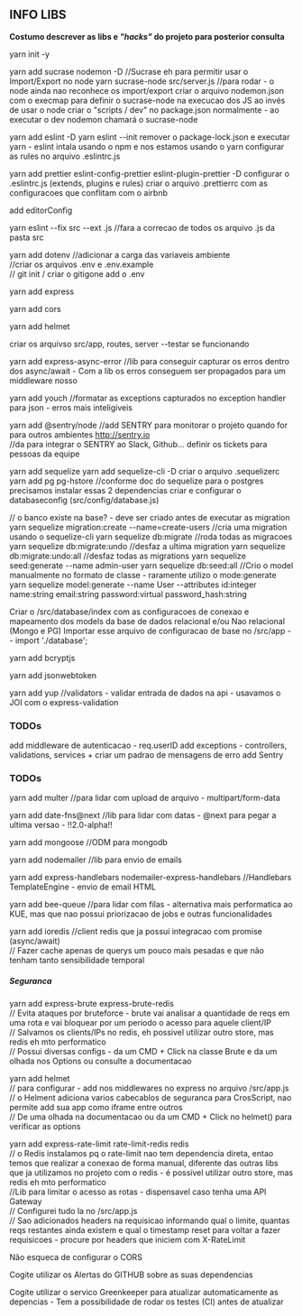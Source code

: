 ## INFO LIBS
**Costumo descrever as libs e _"hacks"_ do projeto para posterior consulta**

yarn init -y

yarn add sucrase nodemon -D
//Sucrase eh para permitir usar o Import/Export no node
yarn sucrase-node src/server.js //para rodar - o node ainda nao reconhece os import/export
criar o arquivo nodemon.json com o execmap para definir o sucrase-node na execucao dos JS ao invés de usar o node
criar o "scripts / dev" no package.json normalmente - ao executar o dev nodemon chamará o sucrase-node

yarn add eslint -D
yarn eslint --init
remover o package-lock.json e executar yarn - eslint intala usando o npm e nos estamos usando o yarn
configurar as rules no arquivo .eslintrc.js

yarn add prettier eslint-config-prettier eslint-plugin-prettier -D
configurar o .eslintrc.js (extends, plugins e rules)
criar o arquivo .prettierrc com as configuracoes que conflitam com o airbnb

add editorConfig

yarn eslint --fix src --ext .js //fara a correcao de todos os arquivo .js da pasta src

yarn add dotenv //adicionar a carga das variaveis ambiente <br/>
//criar os arquivos .env e .env.example <br/>
// git init / criar o gitigone add o .env

yarn add express

yarn add cors

yarn add helmet

criar os arquivso src/app, routes, server --testar se funcionando

yarn add express-async-error //lib para conseguir capturar os erros dentro dos async/await - Com a lib os erros conseguem ser propagados para um middleware nosso

yarn add youch //formatar as exceptions capturados no exception handler para json - erros mais inteligiveis

yarn add @sentry/node //add SENTRY para monitorar o projeto quando for para outros ambientes http://sentry.io <br/>
//da para integrar o SENTRY ao Slack, Github... definir os tickets para pessoas da equipe

yarn add sequelize
yarn add sequelize-cli -D
criar o arquivo .sequelizerc
yarn add pg pg-hstore //conforme doc do sequelize para o postgres precisamos instalar essas 2 dependencias
criar e configurar o databaseconfig (src/config/database.js)

// o banco existe na base? - deve ser criado antes de executar as migration
yarn sequelize migration:create --name=create-users //cria uma migration usando o sequelize-cli
yarn sequelize db:migrate //roda todas as migracoes
yarn sequelize db:migrate:undo //desfaz a ultima migration
yarn sequelize db:migrate:undo:all //desfaz todas as migrations
yarn sequelize seed:generate --name admin-user
yarn sequelize db:seed:all
//Crio o model manualmente no formato de classe - raramente utilizo o mode:generate
yarn sequelize model:generate --name User --attributes id:integer name:string email:string password:virtual password_hash:string

Criar o /src/database/index com as configuracoes de conexao e mapeamento dos models da base de dados relacional e/ou Nao relacional (Mongo e PG)
Importar esse arquivo de configuracao de base no /src/app -- import './database';

yarn add bcryptjs

yarn add jsonwebtoken

yarn add yup //validators - validar entrada de dados na api - usavamos o JOI com o express-validation




### TODOs
add middleware de autenticacao - req.userID
add exceptions - controllers, validations, services + criar um padrao de mensagens de erro
add Sentry
### TODOs










yarn add multer //para lidar com upload de arquivo - multipart/form-data

yarn add date-fns@next //lib para lidar com datas - @next para pegar a ultima versao - !!2.0-alpha!!

yarn add mongoose //ODM para mongodb

yarn add nodemailer //lib para envio de emails

yarn add express-handlebars nodemailer-express-handlebars //Handlebars TemplateEngine - envio de email HTML

yarn add bee-queue //para lidar com filas - alternativa mais performatica ao KUE, mas que nao possui priorizacao de jobs e outras funcionalidades

yarn add ioredis //client redis que ja possui integracao com promise (async/await) <br/>
// Fazer cache apenas de querys um pouco mais pesadas e que não tenham tanto sensibilidade temporal



##### Seguranca
yarn add express-brute express-brute-redis <br/>
// Evita ataques por bruteforce - brute vai analisar a quantidade de reqs em uma rota e vai bloquear por um periodo o acesso para aquele client/IP <br/>
// Salvamos os clients/IPs no redis, eh possivel utilizar outro store, mas redis eh mto performatico <br/>
// Possui diversas configs - da um CMD + Click na classe Brute e da um olhada nos Options ou consulte a documentacao

yarn add helmet <br/>
// para configurar - add nos middlewares no express no arquivo /src/app.js <br/>
// o Helment adiciona varios cabecablos de seguranca para CrosScript, nao permite add sua app como iframe entre outros <br/>
// De uma olhada na documentacao ou da um CMD + Click no helmet() para verificar as options

yarn add express-rate-limit rate-limit-redis redis <br/>
// o Redis instalamos pq o rate-limit nao tem dependencia direta, entao temos que realizar a conexao de forma manual, diferente das outras libs que ja utilizamos no projeto com o redis - é possível utilizar outro store, mas redis eh mto performatico <br/>
//Lib para limitar o acesso as rotas - dispensavel caso tenha uma API Gateway <br/>
// Configurei tudo la no /src/app.js <br/>
// Sao adicionados headers na requisicao informando qual o limite, quantas reqs restantes ainda existem e qual o timestamp reset para voltar a fazer requisicoes - procure por headers que iniciem com X-RateLimit

Não esqueca de configurar o CORS

Cogite utilizar os Alertas do GITHUB sobre as suas dependencias

Cogite utilizar o servico Greenkeeper para atualizar automaticamente as depencias - Tem a possibilidade de rodar os testes (CI) antes de atualizar

